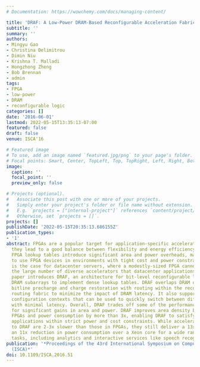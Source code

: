 ```yaml
---
# Documentation: https://wowchemy.com/docs/managing-content/

title: 'DRAF: A Low-Power DRAM-Based Reconfigurable Acceleration Fabric'
subtitle: ''
summary: ''
authors:
- Mingyu Gao
- Christina Delimitrou
- Dimin Niu
- Krishna T. Malladi
- Hongzhong Zheng
- Bob Brennan
- admin
tags:
- FPGA
- low-power
- DRAM
- reconfigurable logic
categories: []
date: '2016-06-01'
lastmod: 2022-05-15T13:35:13-07:00
featured: false
draft: false
venue: ISCA'16

# Featured image
# To use, add an image named `featured.jpg/png` to your page's folder.
# Focal points: Smart, Center, TopLeft, Top, TopRight, Left, Right, BottomLeft, Bottom, BottomRight.
image:
  caption: ''
  focal_point: ''
  preview_only: false

# Projects (optional).
#   Associate this post with one or more of your projects.
#   Simply enter your project's folder or file name without extension.
#   E.g. `projects = ["internal-project"]` references `content/project/deep-learning/index.md`.
#   Otherwise, set `projects = []`.
projects: []
publishDate: '2022-05-15T20:35:13.686155Z'
publication_types:
- '1'
abstract: FPGAs are a popular target for application-specific accelerators because
  they lead to a good balance between flexibility and energy efficiency. However,
  FPGA lookup tables introduce significant area and power overheads, making it difficult
  to use FPGA devices in environments with tight cost and power constraints. This
  is the case for datacenter servers, where a modestly-sized FPGA cannot accommodate
  the large number of diverse accelerators that datacenter applications need.This
  paper introduces DRAF, an architecture for bit-level reconfigurable logic that uses
  DRAM subarrays to implement dense lookup tables. DRAF overlaps DRAM operations like
  bitline precharge and charge restoration with routing within the reconfigurable
  routing fabric to minimize the impact of DRAM latency. It also supports multiple
  configuration contexts that can be used to quickly switch between different accelerators
  with minimal latency. Overall, DRAF trades off some of the performance of FPGAs
  for significant gains in area and power. DRAF improves area density by 10x over
  FPGAs and power consumption by more than 3x, enabling DRAF to satisfy demanding
  applications within strict power and cost constraints. While accelerators mapped
  to DRAF are 2-3x slower than those in FPGAs, they still deliver a 13x speedup and
  an 11x reduction in power consumption over a Xeon core for a wide range of datacenter
  tasks, including analytics and interactive services like speech recognition.
publication: '*Proceedings of the 43rd International Symposium on Computer Architecture
  (ISCA)*'
doi: 10.1109/ISCA.2016.51
---
```

